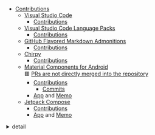 - [Contributions](https://github.com/issues?q=author%3Amanabu-nakamura%20OR%20commenter%3Amanabu-nakamura)
  - [Visual Studio Code](https://github.com/microsoft/vscode)
    - [Contributions](https://github.com/microsoft/vscode/issues?q=author%3Amanabu-nakamura%20OR%20commenter%3Amanabu-nakamura)
  - [Visual Studio Code Language Packs](https://github.com/microsoft/vscode-loc)
    - [Contributions](https://github.com/microsoft/vscode-loc/issues?q=author%3Amanabu-nakamura%20OR%20commenter%3Amanabu-nakamura)
  - [GitHub Flavored Markdown Admonitions](https://github.com/Helveg/jekyll-gfm-admonitions)
    - [Contributions](https://github.com/Helveg/jekyll-gfm-admonitions/issues?q=author%3Amanabu-nakamura%20OR%20commenter%3Amanabu-nakamura)
  - [Chirpy](https://github.com/cotes2020/jekyll-theme-chirpy)
    - [Contributions](https://github.com/cotes2020/jekyll-theme-chirpy/issues?q=author%3Amanabu-nakamura%20OR%20commenter%3Amanabu-nakamura)
  - [Material Components for Android](https://github.com/material-components/material-components-android)\
🟥 [PRs are not directly merged into the repository](https://github.com/material-components/material-components-android/blob/master/docs/contributing.md#pull-request-process)
    - [Contributions](https://github.com/material-components/material-components-android/issues?q=author%3Amanabu-nakamura%20OR%20commenter%3Amanabu-nakamura)
      - [Commits](https://github.com/material-components/material-components-android/commits?author=manabu-nakamura)
    - [App](https://github.com/manabu-nakamura/app) and [Memo](https://github.com/manabu-nakamura/app/blob/main/docs/memo.md)
  - [Jetpack Compose](https://developer.android.com/compose)
    - [Contributions](https://github.com/android/compose-samples/issues?q=author%3Amanabu-nakamura%20OR%20commenter%3Amanabu-nakamura)
    - [App](https://github.com/manabu-nakamura/appc) and [Memo](https://github.com/manabu-nakamura/appc/blob/main/docs/memo.md)
<details>
<summary>detail</summary>

- [Contributions](https://github.com/issues?q=author%3Amanabu-nakamura%20OR%20commenter%3Amanabu-nakamura)
  - [Visual Studio Code](https://github.com/microsoft/vscode)
    - [Contributions](https://github.com/microsoft/vscode/issues?q=author%3Amanabu-nakamura%20OR%20commenter%3Amanabu-nakamura)
  - [Visual Studio Code Language Packs](https://github.com/microsoft/vscode-loc)
    - [Contributions](https://github.com/microsoft/vscode-loc/issues?q=author%3Amanabu-nakamura%20OR%20commenter%3Amanabu-nakamura)
  - [GitHub Flavored Markdown Admonitions](https://github.com/Helveg/jekyll-gfm-admonitions)
    - [Contributions](https://github.com/Helveg/jekyll-gfm-admonitions/issues?q=author%3Amanabu-nakamura%20OR%20commenter%3Amanabu-nakamura)
  - [Chirpy](https://github.com/cotes2020/jekyll-theme-chirpy)
    - [Contributions](https://github.com/cotes2020/jekyll-theme-chirpy/issues?q=author%3Amanabu-nakamura%20OR%20commenter%3Amanabu-nakamura)
  - [Material Components for Android](https://github.com/material-components/material-components-android)\
🟥 [PRs are not directly merged into the repository](https://github.com/material-components/material-components-android/blob/master/docs/contributing.md#pull-request-process)
    - [Contributions](https://github.com/material-components/material-components-android/issues?q=author%3Amanabu-nakamura%20OR%20commenter%3Amanabu-nakamura)
      - [Commits](https://github.com/material-components/material-components-android/commits?author=manabu-nakamura)
      - Closed:
        - [[Slider] vertical slider in horizontal scrollview can not be scrolled](https://github.com/material-components/material-components-android/issues/4510) ☑️
        - [[Slider] label is not gone with slider](https://github.com/material-components/material-components-android/issues/4319) ☑️
        - [[PredictiveBack] Use OnBackPressedCallback in MaterialBackOrchestrator for Android 12-](https://github.com/material-components/material-components-android/issues/3637)
        - [[SideSheet][BottomSheet][DatePicker][TimePicker][Dialog] Unify scrim color](https://github.com/material-components/material-components-android/issues/3635) ☑️
        - [[BottomAppBar] BottomAppBar casts a shadow](https://github.com/material-components/material-components-android/issues/2953) ☑️
      - Open (Reviewing Internally):
        - [[Catalog][DatePicker] listener is added again after rotating device](https://github.com/material-components/material-components-android/pull/4499)
        - [[Slider] Fix slider label not moving](https://github.com/material-components/material-components-android/pull/4364) 🟥
        - [[Slider] simplified implementation](https://github.com/material-components/material-components-android/pull/4352)
      - Open (Workaround):
        - [[Catalog] workaround for #3961 ([DatePicker][TimePicker][TextField] icons are different from spec)](https://github.com/material-components/material-components-android/pull/4556)
        - [[Catalog] workaround for #3988 ([Slider] ripple is not transparent in dark theme on API 33)](https://github.com/material-components/material-components-android/pull/4555)
        - [[Catalog] workaround for #4350 ([Standard Bottom Sheet] Clicks pass through standard bottom sheet to the view behind it)](https://github.com/material-components/material-components-android/pull/4543)
        - [[Catalog] workaround for #4139 ([TopAppBar] Color of ActionBar overflow menu background is incorrect)](https://github.com/material-components/material-components-android/pull/4542)
        - [[Catalog] workaround for #3969 ([Menu] context menu background color is strange)](https://github.com/material-components/material-components-android/pull/4540)
        - [[Catalog] workaround for #3635 ([NavigationDrawer] Unify scrim color)](https://github.com/material-components/material-components-android/pull/4530)
        - [[Catalog] workaround for #1464 ([Exposed Dropdown Menu] Filtering incorrectly applied after rotation)](https://github.com/material-components/material-components-android/pull/4506) 🟥
      - Open:
        - [scrim color of drawer layout (navigation drawer) is darker than scrim color of other components](https://issuetracker.google.com/issues/365245820) 🟥
        - [[Catalog] add cutout mode preference](https://github.com/material-components/material-components-android/issues/4576) 🟥
        - [[Catalog][DatePicker] navigation bar has no contrast if edge to edge setting is on](https://github.com/material-components/material-components-android/issues/4501)
        - [[DatePicker] icon is inconsistent](https://github.com/material-components/material-components-android/issues/4485)
        - [[DatePicker] add divider to DatePicker](https://github.com/material-components/material-components-android/issues/4470) 🟥
        - [[Catalog] Use EdgeToEdge.enable() instead of EdgeToEdgeUtils.applyEdgeToEdge()](https://github.com/material-components/material-components-android/pull/4347)
        - [[Catalog][NavigationDrawer] background color of navigation drawer is incorrect](https://github.com/material-components/material-components-android/issues/4291)
        - [[Slider][RangeSlider] valueFrom and valueTo can have the same value](https://github.com/material-components/material-components-android/pull/4257)
        - [[TimePicker] chip is not hidden](https://github.com/material-components/material-components-android/pull/4005)
        - [[Catalog] Applied edge-to-edge to bottom sheet](https://github.com/material-components/material-components-android/pull/4001)
        - [[Catalog][BottomSheet] foreground color of status bar changes if bottom sheet is opened multiple times](https://github.com/material-components/material-components-android/issues/3940)
        - [[TabLayout] ripple of TabLayout is different from ripple of other components](https://github.com/material-components/material-components-android/issues/3157) 🟥
    - [App](https://github.com/manabu-nakamura/app) and [Memo](https://github.com/manabu-nakamura/app/blob/main/docs/memo.md)
  - [Jetpack Compose](https://developer.android.com/compose)
    - [Contributions](https://github.com/android/compose-samples/issues?q=author%3Amanabu-nakamura%20OR%20commenter%3Amanabu-nakamura)
    - [App](https://github.com/manabu-nakamura/appc) and [Memo](https://github.com/manabu-nakamura/appc/blob/main/docs/memo.md)
</details>